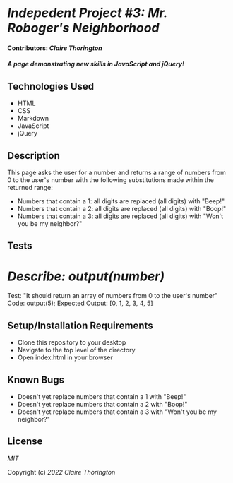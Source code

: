 # _Indepedent Project #3: Mr. Roboger's Neighborhood_

#### Contributors: _**Claire Thorington**_

#### _A page demonstrating new skills in JavaScript and jQuery!_


## Technologies Used

* HTML
* CSS
* Markdown
* JavaScript
* jQuery

## Description

This page asks the user for a number and returns a range of numbers from 0 to the user's number with the following substitutions made within the returned range:

* Numbers that contain a 1: all digits are replaced (all digits) with "Beep!"
* Numbers that contain a 2: all digits are replaced (all digits) with "Boop!"
* Numbers that contain a 3: all digits are replaced (all digits) with "Won't you be my neighbor?"

## Tests

# _Describe: output(number)_

Test: "It should return an array of numbers from 0 to the user's number"
Code: output(5);
Expected Output: [0, 1, 2, 3, 4, 5]

## Setup/Installation Requirements

* Clone this repository to your desktop
* Navigate to the top level of the directory
* Open index.html in your browser

## Known Bugs

* Doesn't yet replace numbers that contain a 1 with "Beep!"
* Doesn't yet replace numbers that contain a 2 with "Boop!"
* Doesn't yet replace numbers that contain a 3 with "Won't you be my neighbor?"

## License

_MIT_

Copyright (c) _2022_ _Claire Thorington_